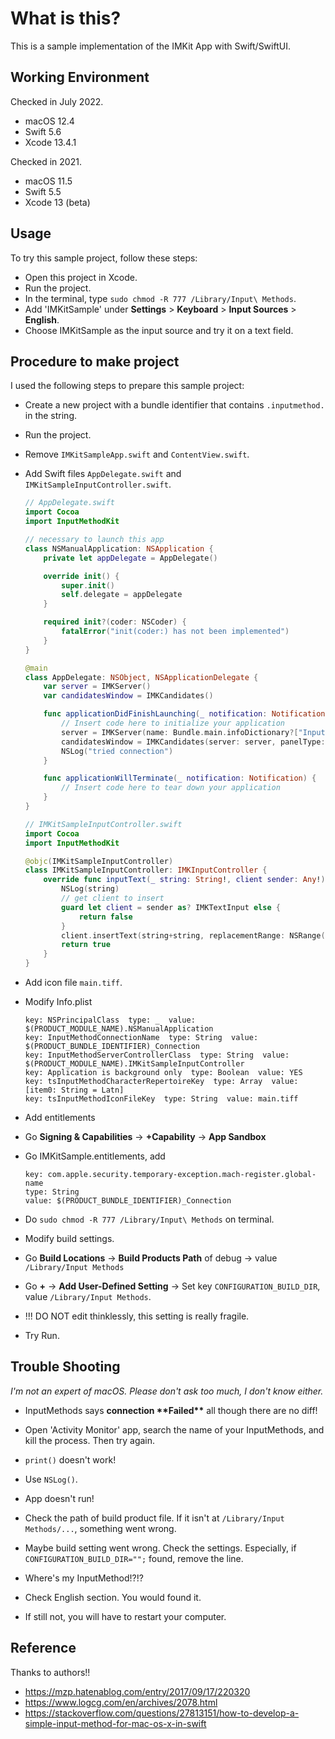 # What is this?

This is a sample implementation of the IMKit App with Swift/SwiftUI.

## Working Environment

Checked in July 2022.
* macOS 12.4
* Swift 5.6
* Xcode 13.4.1

Checked in 2021.
* macOS 11.5
* Swift 5.5
* Xcode 13 (beta)

## Usage
To try this sample project, follow these steps:

* Open this project in Xcode.
* Run the project.
* In the terminal, type `sudo chmod -R 777 /Library/Input\ Methods`.
* Add 'IMKitSample' under **Settings** > **Keyboard** > **Input Sources** > **English**.
* Choose IMKitSample as the input source and try it on a text field.

## Procedure to make project
I used the following steps to prepare this sample project:

* Create a new project with a bundle identifier that contains `.inputmethod.` in the string.
* Run the project.
* Remove `IMKitSampleApp.swift` and `ContentView.swift`.

* Add Swift files `AppDelegate.swift` and `IMKitSampleInputController.swift`.

  ```swift
  // AppDelegate.swift
  import Cocoa
  import InputMethodKit
  
  // necessary to launch this app
  class NSManualApplication: NSApplication {
      private let appDelegate = AppDelegate()
  
      override init() {
          super.init()
          self.delegate = appDelegate
      }
  
      required init?(coder: NSCoder) {
          fatalError("init(coder:) has not been implemented")
      }
  }
  
  @main
  class AppDelegate: NSObject, NSApplicationDelegate {
      var server = IMKServer()
      var candidatesWindow = IMKCandidates()
  
      func applicationDidFinishLaunching(_ notification: Notification) {
          // Insert code here to initialize your application
          server = IMKServer(name: Bundle.main.infoDictionary?["InputMethodConnectionName"] as? String, bundleIdentifier: Bundle.main.bundleIdentifier)
          candidatesWindow = IMKCandidates(server: server, panelType: kIMKSingleRowSteppingCandidatePanel, styleType: kIMKMain)
          NSLog("tried connection")
      }
  
      func applicationWillTerminate(_ notification: Notification) {
          // Insert code here to tear down your application
      }
  }
  ```

  ```swift
  // IMKitSampleInputController.swift
  import Cocoa
  import InputMethodKit
  
  @objc(IMKitSampleInputController)
  class IMKitSampleInputController: IMKInputController {
      override func inputText(_ string: String!, client sender: Any!) -> Bool {
          NSLog(string)
          // get client to insert
          guard let client = sender as? IMKTextInput else {
              return false
          }
          client.insertText(string+string, replacementRange: NSRange(location: NSNotFound, length: NSNotFound))
          return true
      }
  }
  ```
* Add icon file `main.tiff`.

* Modify Info.plist

  ```
  key: NSPrincipalClass  type: _  value: $(PRODUCT_MODULE_NAME).NSManualApplication
  key: InputMethodConnectionName  type: String  value: $(PRODUCT_BUNDLE_IDENTIFIER)_Connection
  key: InputMethodServerControllerClass  type: String  value: $(PRODUCT_MODULE_NAME).IMKitSampleInputController
  key: Application is background only  type: Boolean  value: YES
  key: tsInputMethodCharacterRepertoireKey  type: Array  value: [item0: String = Latn]
  key: tsInputMethodIconFileKey  type: String  value: main.tiff
  ```

* Add entitlements

* Go **Signing & Capabilities** → **+Capability** → **App Sandbox**

* Go IMKitSample.entitlements, add 

  ```
  key: com.apple.security.temporary-exception.mach-register.global-name
  type: String
  value: $(PRODUCT_BUNDLE_IDENTIFIER)_Connection
  ```

* Do `sudo chmod -R 777 /Library/Input\ Methods` on terminal.

* Modify build settings.
* Go **Build Locations** → **Build Products Path** of debug → value `/Library/Input Methods`
* Go **+** → **Add User-Defined Setting** → Set key `CONFIGURATION_BUILD_DIR`, value `/Library/Input Methods`.
* !!! DO NOT edit thinklessly, this setting is really fragile.

* Try Run.

## Trouble Shooting

*I'm not an expert of macOS. Please don't ask too much, I don't know either.*

* InputMethods says **connection \*\*Failed\*\*** all though there are no diff!
* Open 'Activity Monitor' app, search the name of your InputMethods, and kill the process. Then try again.

* `print()` doesn't work!
* Use `NSLog()`.

* App doesn't run!
* Check the path of build product file. If it isn't at `/Library/Input Methods/...`, something went wrong.
* Maybe build setting went wrong. Check the settings. Especially, if `CONFIGURATION_BUILD_DIR="";` found, remove the line.
* Where's my InputMethod!?!?
* Check English section. You would found it.
* If still not, you will have to restart your computer.

## Reference

Thanks to authors!!

* https://mzp.hatenablog.com/entry/2017/09/17/220320
* https://www.logcg.com/en/archives/2078.html
* https://stackoverflow.com/questions/27813151/how-to-develop-a-simple-input-method-for-mac-os-x-in-swift
